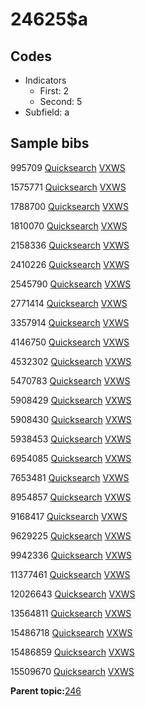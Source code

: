 # 24625$a

## Codes

-   Indicators
    -   First: 2
    -   Second: 5
-   Subfield: a

## Sample bibs

995709 [Quicksearch](https://search.library.yale.edu/catalog/995709) [VXWS](http://prodorbis.library.yale.edu:7014/vxws/GetHoldingsService?bibId=995709)

1575771 [Quicksearch](https://search.library.yale.edu/catalog/1575771) [VXWS](http://prodorbis.library.yale.edu:7014/vxws/GetHoldingsService?bibId=1575771)

1788700 [Quicksearch](https://search.library.yale.edu/catalog/1788700) [VXWS](http://prodorbis.library.yale.edu:7014/vxws/GetHoldingsService?bibId=1788700)

1810070 [Quicksearch](https://search.library.yale.edu/catalog/1810070) [VXWS](http://prodorbis.library.yale.edu:7014/vxws/GetHoldingsService?bibId=1810070)

2158336 [Quicksearch](https://search.library.yale.edu/catalog/2158336) [VXWS](http://prodorbis.library.yale.edu:7014/vxws/GetHoldingsService?bibId=2158336)

2410226 [Quicksearch](https://search.library.yale.edu/catalog/2410226) [VXWS](http://prodorbis.library.yale.edu:7014/vxws/GetHoldingsService?bibId=2410226)

2545790 [Quicksearch](https://search.library.yale.edu/catalog/2545790) [VXWS](http://prodorbis.library.yale.edu:7014/vxws/GetHoldingsService?bibId=2545790)

2771414 [Quicksearch](https://search.library.yale.edu/catalog/2771414) [VXWS](http://prodorbis.library.yale.edu:7014/vxws/GetHoldingsService?bibId=2771414)

3357914 [Quicksearch](https://search.library.yale.edu/catalog/3357914) [VXWS](http://prodorbis.library.yale.edu:7014/vxws/GetHoldingsService?bibId=3357914)

4146750 [Quicksearch](https://search.library.yale.edu/catalog/4146750) [VXWS](http://prodorbis.library.yale.edu:7014/vxws/GetHoldingsService?bibId=4146750)

4532302 [Quicksearch](https://search.library.yale.edu/catalog/4532302) [VXWS](http://prodorbis.library.yale.edu:7014/vxws/GetHoldingsService?bibId=4532302)

5470783 [Quicksearch](https://search.library.yale.edu/catalog/5470783) [VXWS](http://prodorbis.library.yale.edu:7014/vxws/GetHoldingsService?bibId=5470783)

5908429 [Quicksearch](https://search.library.yale.edu/catalog/5908429) [VXWS](http://prodorbis.library.yale.edu:7014/vxws/GetHoldingsService?bibId=5908429)

5908430 [Quicksearch](https://search.library.yale.edu/catalog/5908430) [VXWS](http://prodorbis.library.yale.edu:7014/vxws/GetHoldingsService?bibId=5908430)

5938453 [Quicksearch](https://search.library.yale.edu/catalog/5938453) [VXWS](http://prodorbis.library.yale.edu:7014/vxws/GetHoldingsService?bibId=5938453)

6954085 [Quicksearch](https://search.library.yale.edu/catalog/6954085) [VXWS](http://prodorbis.library.yale.edu:7014/vxws/GetHoldingsService?bibId=6954085)

7653481 [Quicksearch](https://search.library.yale.edu/catalog/7653481) [VXWS](http://prodorbis.library.yale.edu:7014/vxws/GetHoldingsService?bibId=7653481)

8954857 [Quicksearch](https://search.library.yale.edu/catalog/8954857) [VXWS](http://prodorbis.library.yale.edu:7014/vxws/GetHoldingsService?bibId=8954857)

9168417 [Quicksearch](https://search.library.yale.edu/catalog/9168417) [VXWS](http://prodorbis.library.yale.edu:7014/vxws/GetHoldingsService?bibId=9168417)

9629225 [Quicksearch](https://search.library.yale.edu/catalog/9629225) [VXWS](http://prodorbis.library.yale.edu:7014/vxws/GetHoldingsService?bibId=9629225)

9942336 [Quicksearch](https://search.library.yale.edu/catalog/9942336) [VXWS](http://prodorbis.library.yale.edu:7014/vxws/GetHoldingsService?bibId=9942336)

11377461 [Quicksearch](https://search.library.yale.edu/catalog/11377461) [VXWS](http://prodorbis.library.yale.edu:7014/vxws/GetHoldingsService?bibId=11377461)

12026643 [Quicksearch](https://search.library.yale.edu/catalog/12026643) [VXWS](http://prodorbis.library.yale.edu:7014/vxws/GetHoldingsService?bibId=12026643)

13564811 [Quicksearch](https://search.library.yale.edu/catalog/13564811) [VXWS](http://prodorbis.library.yale.edu:7014/vxws/GetHoldingsService?bibId=13564811)

15486718 [Quicksearch](https://search.library.yale.edu/catalog/15486718) [VXWS](http://prodorbis.library.yale.edu:7014/vxws/GetHoldingsService?bibId=15486718)

15486859 [Quicksearch](https://search.library.yale.edu/catalog/15486859) [VXWS](http://prodorbis.library.yale.edu:7014/vxws/GetHoldingsService?bibId=15486859)

15509670 [Quicksearch](https://search.library.yale.edu/catalog/15509670) [VXWS](http://prodorbis.library.yale.edu:7014/vxws/GetHoldingsService?bibId=15509670)

**Parent topic:**[246](../../tags/246/246.md)

